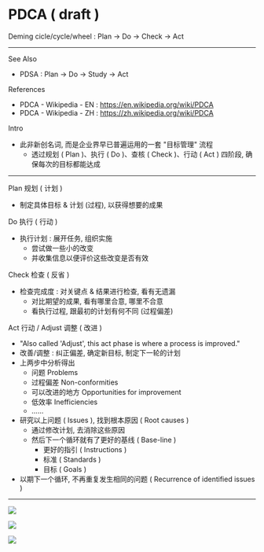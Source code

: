 # PDCA ( draft )

Deming cicle/cycle/wheel : Plan → Do → Check → Act

---

See Also

- PDSA : Plan → Do → Study → Act

References

- PDCA - Wikipedia - EN : https://en.wikipedia.org/wiki/PDCA
- PDCA - Wikipedia - ZH : https://zh.wikipedia.org/wiki/PDCA

Intro

- 此非新创名词, 而是企业界早已普遍运用的一套 "目标管理" 流程
    - 透过规划 ( Plan )、执行 ( Do )、查核 ( Check )、行动 ( Act ) 四阶段, 确保每次的目标都能达成

---

Plan 规划 ( 计划 )

- 制定具体目标 & 计划 (过程), 以获得想要的成果

Do 执行 ( 行动 )

- 执行计划 : 展开任务, 组织实施
    - 尝试做一些小的改变
    - 并收集信息以便评价这些改变是否有效

Check 检查 ( 反省 )

- 检查完成度 : 对关键点 & 结果进行检查, 看有无遗漏
    - 对比期望的成果, 看有哪里合意, 哪里不合意
    - 看执行过程, 跟最初的计划有何不同 (过程偏差)

Act 行动 / Adjust 调整 ( 改进 )

- "Also called 'Adjust', this act phase is where a process is improved."
- 改善/调整 : 纠正偏差, 确定新目标, 制定下一轮的计划
- 上两步中分析得出
    - 问题 Problems
    - 过程偏差 Non-conformities
    - 可以改进的地方 Opportunities for improvement
    - 低效率 Inefficiencies
    - ……
- 研究以上问题 ( Issues ), 找到根本原因 ( Root causes )
    - 通过修改计划, 去消除这些原因
    - 然后下一个循环就有了更好的基线 ( Base-line )
        - 更好的指引 ( Instructions )
        - 标准 ( Standards )
        - 目标 ( Goals )
- 以期下一个循环, 不再重复发生相同的问题 ( Recurrence of identified issues )

---

![](https://upload.wikimedia.org/wikipedia/commons/7/7a/PDCA_Cycle.svg)

![](https://upload.wikimedia.org/wikipedia/commons/a/a8/PDCA_Process.png)

![](https://upload.wikimedia.org/wikipedia/commons/4/42/PDCA-Multi-Loop.png)
